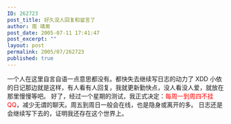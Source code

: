 ```yaml
---
ID: 262723
post_title: 好久没人回复和留言了
author: 南 靖男
post_date: 2005-07-11 17:41:47
post_excerpt: ""
layout: post
permalink: 2005/07/262723
published: true
---
```

一个人在这里自言自语一点意思都没有。都快失去继续写日志的动力了 XDD
小依的日记那边就是这样，有人看有人回复，我就更新勤快点，没人看没人爱，就放在那里慢慢等吧。
好了，经过一个星期的测试，我正式决定：<font color="#ff0000">每周一到周四不挂 QQ</font>，减少无谓的聊天。周五到周日一般会在线，也是隐身或离开的多。
日志还是会继续写下去的，证明我还存在这个世界上。